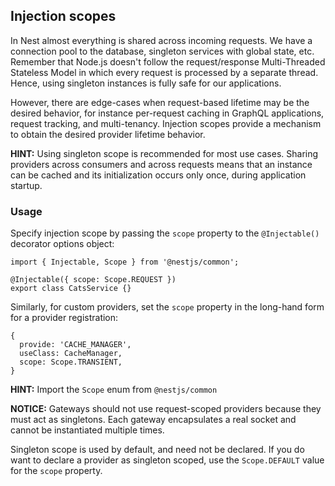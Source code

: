 
## Injection scopes

In Nest almost everything is shared across incoming requests. We have a connection pool to the database, singleton services with global state, etc.
Remember that Node.js doesn't follow the request/response Multi-Threaded Stateless Model in which every request is processed by a separate thread.
Hence, using singleton instances is fully safe for our applications.

However, there are edge-cases when request-based lifetime may be the desired behavior, for instance per-request caching in GraphQL applications,
request tracking, and multi-tenancy. Injection scopes provide a mechanism to obtain the desired provider lifetime behavior.

**HINT:** Using singleton scope is recommended for most use cases. Sharing providers across consumers and across requests means that an instance
can be cached and its initialization occurs only once, during application startup.

### Usage
Specify injection scope by passing the `scope` property to the `@Injectable()` decorator options object:

```
import { Injectable, Scope } from '@nestjs/common';

@Injectable({ scope: Scope.REQUEST })
export class CatsService {}
```

Similarly, for custom providers, set the `scope` property in the long-hand form for a provider registration:

```
{
  provide: 'CACHE_MANAGER',
  useClass: CacheManager,
  scope: Scope.TRANSIENT,
}
```

**HINT:** Import the `Scope` enum from `@nestjs/common`

**NOTICE:** Gateways should not use request-scoped providers because they must act as singletons. Each gateway encapsulates a real socket and cannot be instantiated multiple times.

Singleton scope is used by default, and need not be declared. If you do want to declare a provider as singleton scoped, use the `Scope.DEFAULT` value for the `scope` property.
